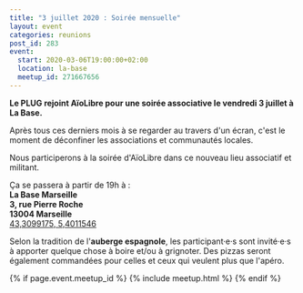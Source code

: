 ```yaml
---
title: "3 juillet 2020 : Soirée mensuelle"
layout: event
categories: reunions
post_id: 283
event:
  start: 2020-03-06T19:00:00+02:00
  location: la-base
  meetup_id: 271667656
---
```


**Le PLUG rejoint AïoLibre pour une soirée associative le vendredi 3 juillet à La Base.**

Après tous ces derniers mois à se regarder au travers d'un écran, c'est le moment de déconfiner les associations et communautés locales.

Nous participerons à la soirée d'AïoLibre dans ce nouveau lieu associatif et militant.

Ça se passera à partir de 19h à :  
**La Base Marseille**  
**3, rue Pierre Roche**  
**13004 Marseille**  
[43,3099175, 5,4011546](https://www.openstreetmap.org/node/7266092587)

Selon la tradition de l'**auberge espagnole**, les participant·e·s sont invité·e·s à apporter quelque chose à boire et/ou à grignoter. Des pizzas seront également commandées pour celles et ceux qui veulent plus que l'apéro.

{% if page.event.meetup_id %}
  {% include meetup.html %}
{% endif %}
